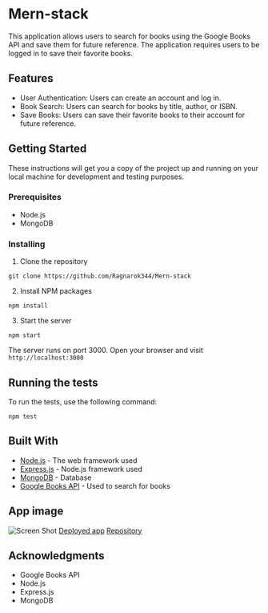 # Mern-stack

This application allows users to search for books using the Google Books API and save them for future reference. The application requires users to be logged in to save their favorite books.

## Features

- User Authentication: Users can create an account and log in.
- Book Search: Users can search for books by title, author, or ISBN.
- Save Books: Users can save their favorite books to their account for future reference.

## Getting Started

These instructions will get you a copy of the project up and running on your local machine for development and testing purposes.

### Prerequisites

- Node.js
- MongoDB

### Installing

1. Clone the repository
```
git clone https://github.com/Ragnarok344/Mern-stack
```

2. Install NPM packages
```
npm install
```

3. Start the server
```
npm start
```

The server runs on port 3000. Open your browser and visit `http://localhost:3000`

## Running the tests

To run the tests, use the following command:

```
npm test
```

## Built With

- [Node.js](https://nodejs.org/) - The web framework used
- [Express.js](https://expressjs.com/) - Node.js framework used
- [MongoDB](https://www.mongodb.com/) - Database
- [Google Books API](https://developers.google.com/books) - Used to search for books


## App image

![Screen Shot](<Screenshot 2024-07-12 at 16.43.05.png>)
[Deployed app](https://mern-stack-wncc.onrender.com/)
[Repository](https://github.com/Ragnarok344/Mern-stack)

## Acknowledgments

- Google Books API
- Node.js
- Express.js
- MongoDB